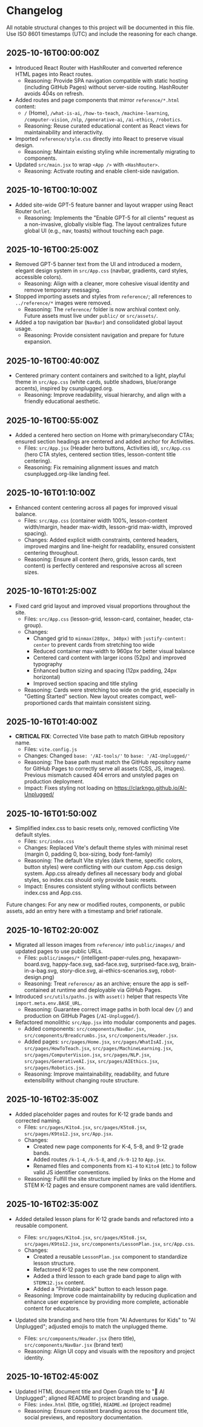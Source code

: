 # Changelog

All notable structural changes to this project will be documented in this file. Use ISO 8601 timestamps (UTC) and include the reasoning for each change.

## 2025-10-16T00:00:00Z

- Introduced React Router with HashRouter and converted reference HTML pages into React routes.
  - Reasoning: Provide SPA navigation compatible with static hosting (including GitHub Pages) without server-side routing. HashRouter avoids 404s on refresh.
- Added routes and page components that mirror `reference/*.html` content:
  - `/` (Home), `/what-is-ai`, `/how-to-teach`, `/machine-learning`, `/computer-vision`, `/nlp`, `/generative-ai`, `/ai-ethics`, `/robotics`.
  - Reasoning: Reuse curated educational content as React views for maintainability and interactivity.
- Imported `reference/style.css` directly into React to preserve visual design.
  - Reasoning: Maintain existing styling while incrementally migrating to components.
- Updated `src/main.jsx` to wrap `<App />` with `<HashRouter>`.
  - Reasoning: Activate routing and enable client-side navigation.

## 2025-10-16T00:10:00Z

- Added site-wide GPT-5 feature banner and layout wrapper using React Router `Outlet`.
  - Reasoning: Implements the "Enable GPT-5 for all clients" request as a non-invasive, globally visible flag. The layout centralizes future global UI (e.g., nav, toasts) without touching each page.

## 2025-10-16T00:25:00Z

- Removed GPT-5 banner text from the UI and introduced a modern, elegant design system in `src/App.css` (navbar, gradients, card styles, accessible colors).
  - Reasoning: Align with a cleaner, more cohesive visual identity and remove temporary messaging.
- Stopped importing assets and styles from `reference/`; all references to `../reference/*` images were removed.
  - Reasoning: The `reference/` folder is now archival context only. Future assets must live under `public/` or `src/assets/`.
- Added a top navigation bar (`NavBar`) and consolidated global layout usage.
  - Reasoning: Provide consistent navigation and prepare for future expansion.

## 2025-10-16T00:40:00Z

- Centered primary content containers and switched to a light, playful theme in `src/App.css` (white cards, subtle shadows, blue/orange accents), inspired by csunplugged.org.
  - Reasoning: Improve readability, visual hierarchy, and align with a friendly educational aesthetic.

## 2025-10-16T00:55:00Z

- Added a centered hero section on Home with primary/secondary CTAs; ensured section headings are centered and added anchor for Activities.
  - Files: `src/App.jsx` (Header hero buttons, Activities id), `src/App.css` (hero CTA styles, centered section titles, lesson-content title centering).
  - Reasoning: Fix remaining alignment issues and match csunplugged.org-like landing feel.

## 2025-10-16T01:10:00Z

- Enhanced content centering across all pages for improved visual balance.
  - Files: `src/App.css` (container width 100%, lesson-content width/margin, header max-width, lesson-grid max-width, improved spacing).
  - Changes: Added explicit width constraints, centered headers, improved margins and line-height for readability, ensured consistent centering throughout.
  - Reasoning: Ensure all content (hero, grids, lesson cards, text content) is perfectly centered and responsive across all screen sizes.

## 2025-10-16T01:25:00Z

- Fixed card grid layout and improved visual proportions throughout the site.
  - Files: `src/App.css` (lesson-grid, lesson-card, container, header, cta-group).
  - Changes:
    - Changed grid to `minmax(280px, 340px)` with `justify-content: center` to prevent cards from stretching too wide
    - Reduced container max-width to 960px for better visual balance
    - Centered card content with larger icons (52px) and improved typography
    - Enhanced button sizing and spacing (12px padding, 24px horizontal)
    - Improved section spacing and title styling
  - Reasoning: Cards were stretching too wide on the grid, especially in "Getting Started" section. New layout creates compact, well-proportioned cards that maintain consistent sizing.

## 2025-10-16T01:40:00Z

- **CRITICAL FIX**: Corrected Vite base path to match GitHub repository name.
  - Files: `vite.config.js`
  - Changes: Changed `base: '/AI-tools/'` to `base: '/AI-Unplugged/'`
  - Reasoning: The base path must match the GitHub repository name for GitHub Pages to correctly serve all assets (CSS, JS, images). Previous mismatch caused 404 errors and unstyled pages on production deployment.
  - Impact: Fixes styling not loading on https://clarkngo.github.io/AI-Unplugged/

## 2025-10-16T01:50:00Z

- Simplified index.css to basic resets only, removed conflicting Vite default styles.
  - Files: `src/index.css`
  - Changes: Replaced Vite's default theme styles with minimal reset (margin 0, padding 0, box-sizing, body font-family)
  - Reasoning: The default Vite styles (dark theme, specific colors, button styles) were conflicting with our custom App.css design system. App.css already defines all necessary body and global styles, so index.css should only provide basic resets.
  - Impact: Ensures consistent styling without conflicts between index.css and App.css.

Future changes: For any new or modified routes, components, or public assets, add an entry here with a timestamp and brief rationale.

## 2025-10-16T02:20:00Z

- Migrated all lesson images from `reference/` into `public/images/` and updated pages to use public URLs.
  - Files: `public/images/*` (intelligent-paper-rules.png, hexapawn-board.svg, happy-face.svg, sad-face.svg, surprised-face.svg, brain-in-a-bag.svg, story-dice.svg, ai-ethics-scenarios.svg, robot-design.png)
  - Reasoning: Treat `reference/` as an archive; ensure the app is self-contained at runtime and deployable via GitHub Pages.
- Introduced `src/utils/paths.js` with `asset()` helper that respects Vite `import.meta.env.BASE_URL`.
  - Reasoning: Guarantee correct image paths in both local dev (`/`) and production on GitHub Pages (`/AI-Unplugged/`).
- Refactored monolithic `src/App.jsx` into modular components and pages.
  - Added components: `src/components/NavBar.jsx`, `src/components/Breadcrumbs.jsx`, `src/components/Header.jsx`.
  - Added pages: `src/pages/Home.jsx`, `src/pages/WhatIsAI.jsx`, `src/pages/HowToTeach.jsx`, `src/pages/MachineLearning.jsx`, `src/pages/ComputerVision.jsx`, `src/pages/NLP.jsx`, `src/pages/GenerativeAI.jsx`, `src/pages/AIEthics.jsx`, `src/pages/Robotics.jsx`.
  - Reasoning: Improve maintainability, readability, and future extensibility without changing route structure.

## 2025-10-16T02:35:00Z
- Added placeholder pages and routes for K-12 grade bands and corrected naming.
  - Files: `src/pages/K1to4.jsx`, `src/pages/K5to8.jsx`, `src/pages/K9to12.jsx`, `src/App.jsx`.
  - Changes:
    - Created new page components for K-4, 5-8, and 9-12 grade bands.
    - Added routes `/k-1-4`, `/k-5-8`, and `/k-9-12` to `App.jsx`.
    - Renamed files and components from `K1-4` to `K1to4` (etc.) to follow valid JS identifier conventions.
  - Reasoning: Fulfill the site structure implied by links on the Home and STEM K-12 pages and ensure component names are valid identifiers.

## 2025-10-16T02:35:00Z

- Added detailed lesson plans for K-12 grade bands and refactored into a reusable component.
  - Files: `src/pages/K1to4.jsx`, `src/pages/K5to8.jsx`, `src/pages/K9to12.jsx`, `src/components/LessonPlan.jsx`, `src/App.css`.
  - Changes:
    - Created a reusable `LessonPlan.jsx` component to standardize lesson structure.
    - Refactored K-12 pages to use the new component.
    - Added a third lesson to each grade band page to align with `STEMK12.jsx` content.
    - Added a "Printable pack" button to each lesson page.
  - Reasoning: Improve code maintainability by reducing duplication and enhance user experience by providing more complete, actionable content for educators.

- Updated site branding and hero title from "AI Adventures for Kids" to "AI Unplugged"; adjusted emojis to match the unplugged theme.
  - Files: `src/components/Header.jsx` (hero title), `src/components/NavBar.jsx` (brand text)
  - Reasoning: Align UI copy and visuals with the repository and project identity.

## 2025-10-16T02:45:00Z

- Updated HTML document title and Open Graph title to "🔌 AI Unplugged"; aligned README to project branding and usage.
  - Files: `index.html` (title, og:title), `README.md` (project readme)
  - Reasoning: Ensure consistent branding across the document title, social previews, and repository documentation.
